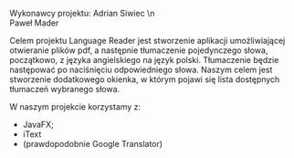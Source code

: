Wykonawcy projektu:
Adrian Siwiec \n                        
Paweł Mader

Celem projektu Language Reader jest stworzenie aplikacji umożliwiającej otwieranie plików pdf, a
następnie tłumaczenie pojedynczego słowa, początkowo, z języka angielskiego na język polski. 
Tłumaczenie będzie następować po naciśnięciu odpowiedniego słowa. Naszym celem jest stworzenie dodatkowego okienka, w którym pojawi się lista dostępnych tłumaczeń wybranego słowa.

W naszym projekcie korzystamy z:                                                                 
- JavaFX;                                                                                          
- iText                                                                                          
- (prawdopodobnie Google Translator)